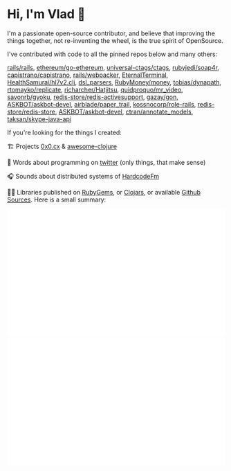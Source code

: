 # Hi, I'm Vlad 👋

I'm a passionate open-source contributor, and believe that improving the things together, not re-inventing the wheel, is the true spirit of OpenSource.

I've contributed with code to all the pinned repos below and many others:

[rails/rails](https://github.com/rails/rails/commits?author=razum2um),
[ethereum/go-ethereum](https://github.com/ethereum/go-ethereum/commits?author=razum2um),
[universal-ctags/ctags](https://github.com/universal-ctags/ctags/commits?author=razum2um),
[rubyjedi/soap4r](https://github.com/rubyjedi/soap4r/commits?author=razum2um),
[capistrano/capistrano](https://github.com/capistrano/capistrano/commits?author=razum2um),
[rails/webpacker](https://github.com/rails/webpacker/commits?author=razum2um),
[EternalTerminal](https://github.com/MisterTea/EternalTerminal/commits?author=razum2um),
[HealthSamurai/hl7v2.clj](https://github.com/HealthSamurai/hl7v2.clj/commits?author=razum2um),
[dsl_parsers](https://github.com/shredder-rull/dsl_parsers/commits?author=razum2um),
[RubyMoney/money](https://github.com/RubyMoney/money/commits?author=razum2um),
[tobias/dynapath](https://github.com/tobias/dynapath/commits?author=razum2um),
[rtomayko/replicate](https://github.com/rtomayko/replicate/commits?author=razum2um),
[richarcher/Hatjitsu](https://github.com/richarcher/Hatjitsu/commits?author=razum2um),
[quidproquo/mr_video](https://github.com/quidproquo/mr_video/commits?author=razum2um),
[savonrb/gyoku](https://github.com/savonrb/gyoku/commits?author=razum2um),
[redis-store/redis-activesupport](https://github.com/redis-store/redis-activesupport/commits?author=razum2um),
[gazay/gon](https://github.com/gazay/gon/commits?author=razum2um),
[ASKBOT/askbot-devel](https://github.com/ASKBOT/askbot-devel/commits?author=razum2um),
[airblade/paper_trail](https://github.com/airblade/paper_trail/commits?author=razum2um),
[kossnocorp/role-rails](https://github.com/kossnocorp/role-rails/commits?author=razum2um),
[redis-store/redis-store](https://github.com/redis-store/redis-store/commits?author=razum2um),
[ASKBOT/askbot-devel](https://github.com/ASKBOT/askbot-devel/commits?author=razum2um),
[ctran/annotate_models](https://github.com/ctran/annotate_models/commits?author=razum2um),
[taksan/skype-java-api](https://github.com/taksan/skype-java-api/commits?author=razum2um)

If you're looking for the things I created:

🏗️ Projects [0x0.cx](https://github.com/0x0-cx) & [awesome-clojure](https://github.com/razum2um/awesome-clojure)

📖 Words about programming on [twitter](https://twitter.com/razum2um) (only things, that make sense)

🎧 Sounds about distributed systems of [HardcodeFm](https://hardcode.fm/)

🧑‍💻 Libraries published on [RubyGems](https://rubygems.org/profiles/razum2um), or [Clojars](https://clojars.org/users/razum2um), or available [Github Sources](https://github.com/razum2um?tab=repositories&q=&type=source&language=&sort=stargazers). Here is a small summary:

![](https://raw.githubusercontent.com/razum2um/jstrieb-github-stats/master/generated/overview.svg#gh-light-mode-only)
![](https://raw.githubusercontent.com/razum2um/jstrieb-github-stats/master/generated/languages.svg#gh-light-mode-only) 
